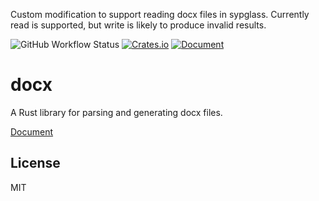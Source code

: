 Custom modification to support reading docx files in sypglass. Currently read is supported, but write is likely to produce invalid results. 

![GitHub Workflow Status](https://img.shields.io/github/workflow/status/PoiScript/docx-rs/Test)
[![Crates.io](https://img.shields.io/crates/v/docx.svg)](https://crates.io/crates/docx)
[![Document](https://docs.rs/docx/badge.svg)](https://docs.rs/docx)

# docx

A Rust library for parsing and generating docx files.

[Document](https://docs.rs/docx)

## License

MIT
